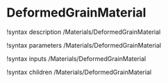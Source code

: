 <!-- MOOSE Documentation Stub: Remove this when content is added. -->

# DeformedGrainMaterial

!syntax description /Materials/DeformedGrainMaterial

!syntax parameters /Materials/DeformedGrainMaterial

!syntax inputs /Materials/DeformedGrainMaterial

!syntax children /Materials/DeformedGrainMaterial
